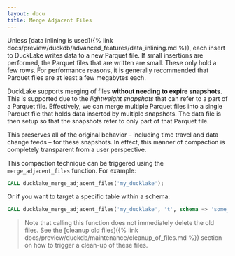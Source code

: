```yaml
---
layout: docu
title: Merge Adjacent Files
---
```


Unless [data inlining is used]({% link docs/preview/duckdb/advanced_features/data_inlining.md %}), each insert to DuckLake writes data to a new Parquet file.
If small insertions are performed, the Parquet files that are written are small. These only hold a few rows.
For performance reasons, it is generally recommended that Parquet files are at least a few megabytes each.

DuckLake supports merging of files **without needing to expire snapshots**.
This is supported due to the _lightweight snapshots_ that can refer to a part of a Parquet file.
Effectively, we can merge multiple Parquet files into a single Parquet file that holds data inserted by multiple snapshots.
The data file is then setup so that the snapshots refer to only part of that Parquet file.

This preserves all of the original behavior – including time travel and data change feeds – for these snapshots.
In effect, this manner of compaction is completely transparent from a user perspective.

This compaction technique can be triggered using the `merge_adjacent_files` function. For example:

```sql
CALL ducklake_merge_adjacent_files('my_ducklake');
```

Or if you want to target a specific table within a schema:

```sql
CALL ducklake_merge_adjacent_files('my_ducklake', 't', schema => 'some_schema');
```

> Note that calling this function does not immediately delete the old files.
See the [cleanup old files]({% link docs/preview/duckdb/maintenance/cleanup_of_files.md %}) section on how to trigger a clean-up of these files.
